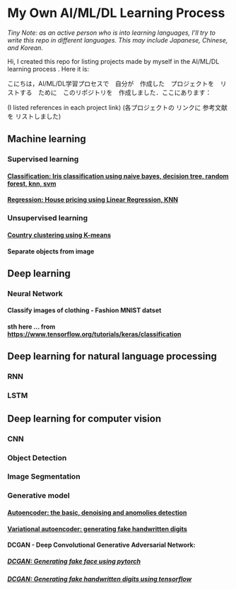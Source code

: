 # My Own AI/ML/DL Learning Process

*Tiny Note: as an active person who is into learning languages, I'll try to write this repo in different languages. This may include Japanese, Chinese, and Korean.*

Hi, I created this repo for listing projects made by myself in the AI/ML/DL learning process . Here it is:

こにちは，AI/ML/DL学習プロセスで　自分が　作成した　プロジェクトを　リストする　ために　このリポジトリを　作成しました．ここにあります：

(I listed references in each project link) (各プロジェクトの リンクに 参考文献を リストしました)

## Machine learning

### Supervised learning

#### [Classification: Iris classification using naive bayes, decision tree, random forest, knn, svm](https://github.com/HenrySomeCode/Iris-classification-using-naive-bayes-decision-tree-random-forest-knn-svm.git)

#### [Regression: House pricing using Linear Regression, KNN](https://github.com/HenrySomeCode/Boston_House_Price_Prediction.git)

### Unsupervised learning

#### [Country clustering using K-means](https://github.com/HenrySomeCode/Country-Clustering-using-K-means.git)

#### Separate objects from image


## Deep learning

### Neural Network

#### Classify images of clothing - Fashion MNIST datset

#### sth here ... from https://www.tensorflow.org/tutorials/keras/classification


## Deep learning for natural language processing

### RNN

### LSTM


## Deep learning for computer vision 

### CNN

### Object Detection

### Image Segmentation

### Generative model 

#### [Autoencoder: the basic, denoising and anomolies detection](https://github.com/HenrySomeCode/AE_basic_denoise_anomalies_detection.git)

#### [Variational autoencoder: generating fake handwritten digits](https://github.com/HenrySomeCode/VAE_fake_handwritten_digits.git)

#### DCGAN - Deep Convolutional Generative Adversarial Network: 

##### [DCGAN: Generating fake face using pytorch](https://github.com/HenrySomeCode/DCGAN_fake_face_pytorch.git)

##### [DCGAN: Generating fake handwritten digits using tensorflow](https://github.com/HenrySomeCode/DCGAN_fake_handwritten_digits_tensorflow.git)






